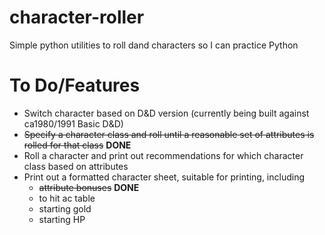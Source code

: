 # character-roller
Simple python utilities to roll dand characters so I can practice Python

# To Do/Features
* Switch character based on D&D version (currently being built against ca1980/1991 Basic D&D)
* <del>Specify a character class and roll until a reasonable set of attributes is rolled for that class</del>  **DONE**
* Roll a character and print out recommendations for which character class based on attributes
* Print out a formatted character sheet, suitable for printing, including
    * <del>attribute bonuses</del> **DONE**
    * to hit ac table
    * starting gold
    * starting HP

